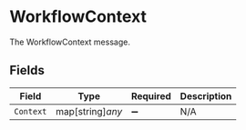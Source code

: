 # WorkflowContext

The WorkflowContext message.


## Fields

| Field              | Type               | Required           | Description        |
| ------------------ | ------------------ | ------------------ | ------------------ |
| `Context`          | map[string]*any*   | :heavy_minus_sign: | N/A                |